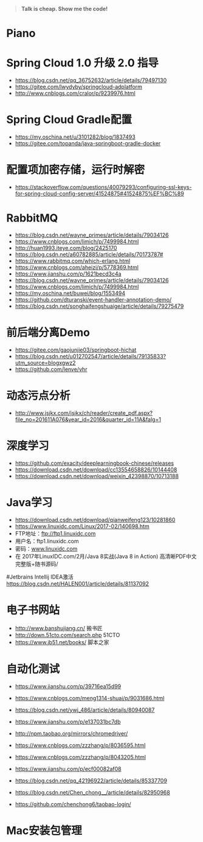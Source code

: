 > **Talk is cheap. Show me the code!**

# Piano

# Spring Cloud 1.0 升级 2.0 指导
- https://blog.csdn.net/qq_36752632/article/details/79497130
- https://gitee.com/lwydyby/springcloud-adplatform
- http://www.cnblogs.com/cralor/p/9239976.html

# Spring Cloud Gradle配置
- https://my.oschina.net/u/3101282/blog/1837493
- https://gitee.com/topanda/java-springboot-gradle-docker


# 配置项加密存储，运行时解密
- https://stackoverflow.com/questions/40079293/configuring-ssl-keys-for-spring-cloud-config-server/41524875#41524875%EF%BC%89


# RabbitMQ
- https://blog.csdn.net/wayne_primes/article/details/79034126
- https://www.cnblogs.com/limich/p/7499984.html
- http://huan1993.iteye.com/blog/2425170
- https://blog.csdn.net/a60782885/article/details/70173787#
- https://www.rabbitmq.com/which-erlang.html
- https://www.cnblogs.com/aheizi/p/5778369.html
- https://www.jianshu.com/p/1621becd3c4a
- https://blog.csdn.net/wayne_primes/article/details/79034126
- https://www.cnblogs.com/limich/p/7499984.html
- https://my.oschina.net/buwei/blog/1553494
- https://github.com/dturanski/event-handler-annotation-demo/
- https://blog.csdn.net/songhaifengshuaige/article/details/79275479


# 前后端分离Demo
- https://gitee.com/gaojunjie03/springboot-hichat
- https://blog.csdn.net/u012702547/article/details/79135833?utm_source=blogxgwz2
- https://github.com/lenve/vhr


# 动态污点分析
- http://www.jsjkx.com/jsjkx/ch/reader/create_pdf.aspx?file_no=201611A076&year_id=2016&quarter_id=11A&falg=1


# 深度学习
- https://github.com/exacity/deeplearningbook-chinese/releases
- https://download.csdn.net/download/cc13554658826/10144408
- https://download.csdn.net/download/weixin_42398870/10713188


# Java学习
- https://download.csdn.net/download/qianweifeng123/10281860
- https://www.linuxidc.com/Linux/2017-02/140698.htm
-   FTP地址：ftp://ftp1.linuxidc.com
-   用户名：ftp1.linuxidc.com
-   密码：www.linuxidc.com
-   在 2017年LinuxIDC.com/2月/Java 8实战(Java 8 in Action) 高清晰PDF中文完整版+随书源码/


#Jetbrains Intellij IDEA激活
https://blog.csdn.net/HALEN001/article/details/81137092

# 电子书网站
- http://www.banshujiang.cn/ 搬书匠
- http://down.51cto.com/search.php 51CTO
- https://www.jb51.net/books/ 脚本之家

# 自动化测试
- https://www.jianshu.com/p/39716ea15d99
- https://www.cnblogs.com/meng1314-shuai/p/9031686.html
- https://blog.csdn.net/ywj_486/article/details/80940087
- https://www.jianshu.com/p/e137031bc7db
- http://npm.taobao.org/mirrors/chromedriver/
- https://www.cnblogs.com/zzzhang/p/8036595.html
- https://www.cnblogs.com/zzzhang/p/8043205.html

- https://www.jianshu.com/p/ecf00082af08

- https://blog.csdn.net/qq_42196922/article/details/85337709
- https://blog.csdn.net/Chen_chong__/article/details/82950968
- https://github.com/chenchong6/taobao-login/

# Mac安装包管理
